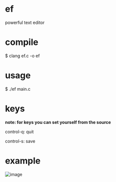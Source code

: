 # ef
powerful text editor

# compile
$ clang ef.c -o ef

# usage
$ ./ef main.c

# keys
**note: for keys you can set yourself from the source**

control-q: quit

control-s: save

# example
![image](https://github.com/user-attachments/assets/952f59d4-a4bf-4c1e-8e0d-0ad6bd6eef65)
